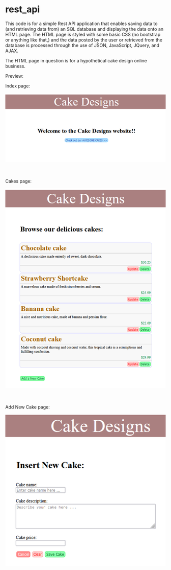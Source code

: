# rest_api
This code is for a simple Rest API application that enables saving data to (and retrieving data from) an SQL database and displaying the data onto an HTML page.
The HTML page is styled with  some basic CSS (no bootstrap or anything like that,) and the data posted by the user or retrieved from the database is processed through the use of JSON, JavaScript, JQuery, and AJAX.

The HTML page in question is for a hypothetical cake design online business.

Preview:

Index page:<br>
<p align="center">
  <img max-width="400" src="https://github.com/Lunrage/rest_api/blob/main/images/index_page.png" alt="index.html">
</p>
<br>
<br>
Cakes page:<br>
<p align="center">
  <img max-width="400" src="https://github.com/Lunrage/rest_api/blob/main/images/cakes_page.png" alt="cakes.html">
</p>
<br>
<br>
Add New Cake page:<br>
<p align="center">
  <img max-width="400" src="https://github.com/Lunrage/rest_api/blob/main/images/add_cake_page.png" alt="add_cake.html">
</p>
